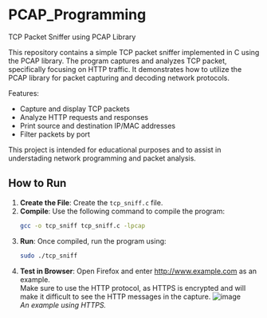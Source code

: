# PCAP_Programming
TCP Packet Sniffer using PCAP Library

This repository contains a simple TCP packet sniffer implemented in C using the PCAP library.
The program captures and analyzes TCP packet, specifically focusing on HTTP traffic.
It demonstrates how to utilize the PCAP library for packet capturing and decoding network protocols.

Features:
- Capture and display TCP packets
- Analyze HTTP requests and responses
- Print source and destination IP/MAC addresses
- Filter packets by port

This project is intended for educational purposes and to assist in understading network programming and packet analysis.

## How to Run
1. **Create the File**: Create the `tcp_sniff.c` file.
2. **Compile**: Use the following command to compile the program:
     ```bash
     gcc -o tcp_sniff tcp_sniff.c -lpcap
3. **Run**: Once compiled, run the program using:
   ```bash
   sudo ./tcp_sniff
4. **Test in Browser**: Open Firefox and enter http://www.example.com as an example.  
   Make sure to use the HTTP protocol, as HTTPS is encrypted and will make it difficult to see the HTTP messages in the capture.
   ![image](https://github.com/user-attachments/assets/7de8923f-87ac-491e-ab1b-ff6c13abd5da)  
   *An example using HTTPS.*

